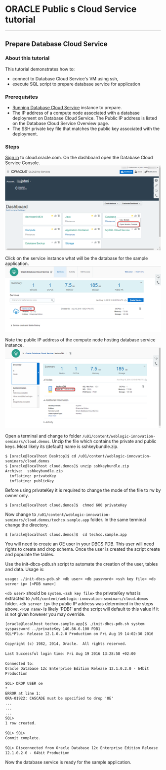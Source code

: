 # ORACLE Public s Cloud Service tutorial #
-----
## Prepare Database Cloud Service ##

### About this tutorial ###
This tutorial demonstrates how to:
	
+ connect to Database Cloud Service's VM using ssh,
+ execute SQL script to prepare database service for application

### Prerequisites ###

- [Running Database Cloud Service](https://github.com/oracle-weblogic/weblogic-innovation-seminars/blob/caf-12.2.1/cloud.demos/jcs.basics/create.dbcs.ui.md) instance to prepare.
- The IP address of a compute node associated with a database deployment on Database Cloud Service. The Public IP address is listed on the Database Cloud Service Overview page.
- The SSH private key file that matches the public key associated with the deployment.

### Steps ###
[Sign in](https://github.com/oracle-weblogic/weblogic-innovation-seminars/blob/caf-12.2.1/cloud.demos/jcs.basics/sign.in.to.oracle.cloud.md) to cloud.oracle.com. On the dashboard open the Database Cloud Service Console.
![](images/dashboard.2.dbcs.png)

Click on the service instance what will be the database for the sample application.
![](images/prepare.dbcs.01.png)

Note the public IP address of the compute node hosting database service instance.
![](images/prepare.dbcs.02.png)

Open a terminal and change to folder `/u01/content/weblogic-innovation-seminars/cloud.demos`. Unzip the file which contains the private and public keys. Most likely its (default) name is sshkeybundle.zip.

    $ [oracle@localhost Desktop]$ cd /u01/content/weblogic-innovation-seminars/cloud.demos
    $ [oracle@localhost cloud.demos]$ unzip sshkeybundle.zip
    Archive:  sshkeybundle.zip
      inflating: privateKey              
      inflating: publicKey     
Before using privateKey it is required to change the mode of the file to rw by owner only.

    $ [oracle@localhost cloud.demos]$  chmod 600 privateKey

Now change to `/u01/content/weblogic-innovation-seminars/cloud.demos/techco.sample.app` folder. In the same terminal change the directory.

    $ [oracle@localhost cloud.demos]$  cd techco.sample.app
You will need to create an OE user in your DBCS PDB. This user will need rights to create and drop schema. Once the user is created the script create and populate the tables.

Use the init-dbcs-pdb.sh script to automate the creation of the user, tables and data. Usage is:

    usage: ./init-dbcs-pdb.sh <db user> <db password> <ssh key file> <db server ip> [<PDB name>]
`<db user>` should be `system`.  `<ssh key file>` the privateKey what is extracted to `/u01/content/weblogic-innovation-seminars/cloud.demos` folder.  `<db server ip>` the public IP address was determined in the steps above. `<PDB name>` is likely 'PDB1' and the script will default to this value if it is not given however you may override.

    [oracle@localhost techco.sample.app]$ ./init-dbcs-pdb.sh system syspassword ../privateKey 140.86.6.100 PDB1
    SQL*Plus: Release 12.1.0.2.0 Production on Fri Aug 19 14:02:30 2016

    Copyright (c) 1982, 2014, Oracle.  All rights reserved.

    Last Successful login time: Fri Aug 19 2016 13:28:58 +02:00

    Connected to:
    Oracle Database 12c Enterprise Edition Release 12.1.0.2.0 - 64bit Production

    SQL> DROP USER oe
    *
    ERROR at line 1:
    ORA-01922: CASCADE must be specified to drop 'OE'
    ...
	...
	...
	SQL> 
	1 row created.

	SQL> SQL> 
	Commit complete.

	SQL> Disconnected from Oracle Database 12c Enterprise Edition Release 12.1.0.2.0 - 64bit Production	

Now the database service is ready for the sample application.